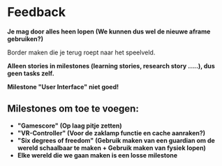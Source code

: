 # Feedback
**Je mag door alles heen lopen (We kunnen dus wel de nieuwe aframe gebruiken?)**

Border maken die je terug roept naar het speelveld.

**Alleen stories in milestones (learning stories, research story .....), dus geen tasks zelf.**

**Milestone "User Interface" niet goed!**

## Milestones om toe te voegen: 
- **"Gamescore" (Op laag pitje zetten)**
- **"VR-Controller" (Voor de zaklamp functie en cache aanraken?)**
- **"Six degrees of freedom" (Gebruik maken van een guardian om de wereld schaalbaar te maken + Gebruik maken van fysiek lopen)**
- **Elke wereld die we gaan maken is een losse milestone**


